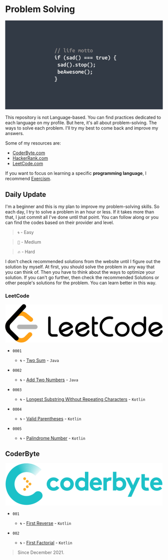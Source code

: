 # Problem Solving

![Header](media/pic01.jpg)

This repository is not Language-based. You can find practices dedicated to each language on my profile. But here, it's all about problem-solving. The ways to solve each problem. I'll try my best to come back and improve my answers.

Some of my resources are:

- [CoderByte.com](#coderbyte)
- [HackerRank.com](#hackerrank)
- [LeetCode.com](#leetcode)

If you want to focus on learning a specific **programming language**, I recommend [Exercism](https://exercism.org/tracks).

## **Daily Update**

I'm a beginner and this is my plan to improve my problem-solving skills. So each day, I try to solve a problem in an hour or less. If it takes more than that, I just commit all I've done until that point. You can follow along or you can find the codes based on their provider and level.

> `🌀` - Easy

> `🎯` - Medium

> `🔥` - Hard

I don't check recommended solutions from the website until I figure out the solution by myself. At first, you should solve the problem in any way that you can think of. Then you have to think about the ways to optimize your solution. If you can't go further, then check the recommended Solutions or other people's solutions for the problem. You can learn better in this way.

### LeetCode

![leetcode](media/pic02.png)

- `0001`

  - `🌀` - [Two Sum](https://github.com/MahdiDavoodi/ProblemSolving/tree/main/LeetCode/TwoSum) - `Java`

- `0002`

  - `🌀` - [Add Two Numbers](https://github.com/MahdiDavoodi/ProblemSolving/tree/main/LeetCode/AddTwoNumbers) - `Java`

- `0003`

  - `🌀` - [Longest Substring Without Repeating Characters](https://github.com/MahdiDavoodi/ProblemSolving/tree/main/LeetCode/LongestSubstringWithoutRepeatingCharacters) - `Kotlin`

- `0004`

  - `🌀` - [Valid Parentheses](https://github.com/MahdiDavoodi/ProblemSolving/tree/main/LeetCode/ValidParentheses) - `Kotlin`

- `0005`

  - `🌀` - [Palindrome Number](https://github.com/MahdiDavoodi/ProblemSolving/tree/main/LeetCode/PalindromeNumber) - `Kotlin`

## CoderByte

![coderbyte](media/pic03.png)

- `001`

  - `🌀` - [First Reverse](https://github.com/MahdiDavoodi/ProblemSolving/tree/main/CoderByte/FirstReverse) - `Kotlin`

- `002`

  - `🌀` - [First Factorial](https://github.com/MahdiDavoodi/ProblemSolving/tree/main/CoderByte/FirstFactorial) - `Kotlin`

> Since December 2021.
